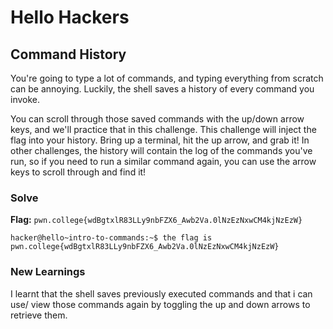 # Hello Hackers

## Command History
You're going to type a lot of commands, and typing everything from scratch can be annoying. Luckily, the shell saves a history of every command you invoke.

You can scroll through those saved commands with the up/down arrow keys, and we'll practice that in this challenge. This challenge will inject the flag into your history. Bring up a terminal, hit the up arrow, and grab it! In other challenges, the history will contain the log of the commands you've run, so if you need to run a similar command again, you can use the arrow keys to scroll through and find it!

### Solve
**Flag:** `pwn.college{wdBgtxlR83LLy9nbFZX6_Awb2Va.0lNzEzNxwCM4kjNzEzW}`

```
hacker@hello~intro-to-commands:~$ the flag is pwn.college{wdBgtxlR83LLy9nbFZX6_Awb2Va.0lNzEzNxwCM4kjNzEzW}
```

### New Learnings
I learnt that the shell saves previously executed commands and that i can use/ view those commands again by toggling the up and down arrows to retrieve them.
